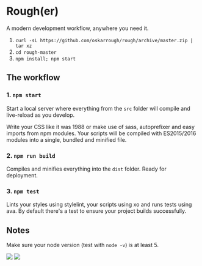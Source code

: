 # Rough(er)

A modern development workflow, anywhere you need it.

1. `curl -sL https://github.com/oskarrough/rough/archive/master.zip | tar xz`
2. `cd rough-master`
3. `npm install; npm start`

## The workflow

### 1. `npm start`

Start a local server where everything from the `src` folder will compile and live-reload as you develop.

Write your CSS like it was 1988 or make use of sass, autoprefixer and easy imports from npm modules. Your scripts will be compiled with ES2015/2016 modules into a single, bundled and minified file.

### 2. `npm run build`

Compiles and minifies everything into the `dist` folder. Ready for deployment.

### 3. `npm test`

Lints your styles using stylelint, your scripts using xo and runs tests using ava. By default there's a test to ensure your project builds successfully.

## Notes

Make sure your node version (test with `node -v`) is at least 5.

![](https://travis-ci.org/oskarrough/rough.svg) ![](https://david-dm.org/oskarrough/rough.svg)
